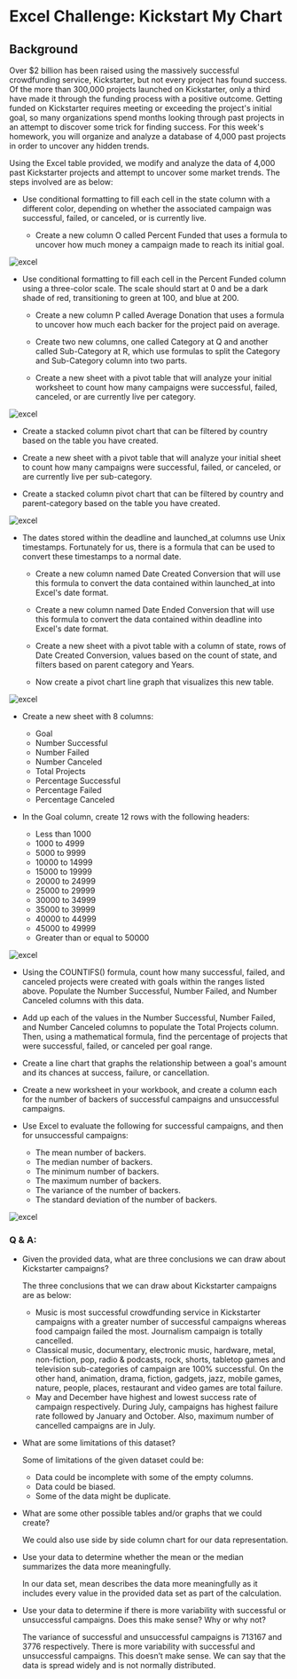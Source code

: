 
# Excel Challenge: Kickstart My Chart

## Background

Over $2 billion has been raised using the massively successful crowdfunding service, Kickstarter, but not every project has found success. Of the more than 300,000 projects launched on Kickstarter, only a third have made it through the funding process with a positive outcome.
Getting funded on Kickstarter requires meeting or exceeding the project's initial goal, so many organizations spend months looking through past projects in an attempt to discover some trick for finding success. For this week's homework, you will organize and analyze a database of 4,000 past projects in order to uncover any hidden trends.

Using the Excel table provided, we modify and analyze the data of 4,000 past Kickstarter projects and attempt to uncover some market trends. The steps involved are as below:

* Use conditional formatting to fill each cell in the state column with a different color, depending on whether the associated campaign was successful, failed, or canceled, or is currently live.

  * Create a new column O called Percent Funded that uses a formula to uncover how much money a campaign made to reach its initial goal.

![excel](https://github.com/UoT-Bootcamp/Excel-Challenge/blob/master/screenshots/conditional_formatting.png)

* Use conditional formatting to fill each cell in the Percent Funded column using a three-color scale. The scale should start at 0 and be a dark shade of red, transitioning to green at 100, and blue at 200.

  * Create a new column P called Average Donation that uses a formula to uncover how much each backer for the project paid on average.

  * Create two new columns, one called Category at Q and another called Sub-Category at R, which use formulas to split the Category and Sub-Category column into two parts.

  * Create a new sheet with a pivot table that will analyze your initial worksheet to count how many campaigns were successful, failed, canceled, or are currently live per category.

![excel](https://github.com/UoT-Bootcamp/Excel-Challenge/blob/master/screenshots/category_vs_count.png)

  * Create a stacked column pivot chart that can be filtered by country based on the table you have created.

  * Create a new sheet with a pivot table that will analyze your initial sheet to count how many campaigns were successful, failed, or canceled, or are currently live per sub-category.

  * Create a stacked column pivot chart that can be filtered by country and parent-category based on the table you have created.

![excel](https://github.com/UoT-Bootcamp/Excel-Challenge/blob/master/screenshots/subcategory_vs_count.png)

* The dates stored within the deadline and launched_at columns use Unix timestamps. Fortunately for us, there is a formula that can be used to convert these timestamps to a normal date.

  * Create a new column named Date Created Conversion that will use this formula to convert the data contained within launched_at into Excel's date format.

  * Create a new column named Date Ended Conversion that will use this formula to convert the data contained within deadline into Excel's date format.

  * Create a new sheet with a pivot table with a column of state, rows of Date Created Conversion, values based on the count of state, and filters based on parent category and Years.

  * Now create a pivot chart line graph that visualizes this new table.

![excel](https://github.com/UoT-Bootcamp/Excel-Challenge/blob/master/screenshots/date_conversion_vs_state.png)

* Create a new sheet with 8 columns:

  * Goal <br/>
  * Number Successful <br/>
  * Number Failed <br/>
  * Number Canceled <br/>
  * Total Projects <br/>
  * Percentage Successful <br/>
  * Percentage Failed <br/>
  * Percentage Canceled <br/>

* In the Goal column, create 12 rows with the following headers:

  * Less than 1000 <br/>
  * 1000 to 4999 <br/>
  * 5000 to 9999 <br/>
  * 10000 to 14999 <br/>
  * 15000 to 19999 <br/>
  * 20000 to 24999 <br/>
  * 25000 to 29999 <br/>
  * 30000 to 34999 <br/>
  * 35000 to 39999 <br/>
  * 40000 to 44999 <br/>
  * 45000 to 49999 <br/>
  * Greater than or equal to 50000 <br/>

![excel](https://github.com/UoT-Bootcamp/Excel-Challenge/blob/master/screenshots/goals.png)

* Using the COUNTIFS() formula, count how many successful, failed, and canceled projects were created with goals within the ranges listed above. Populate the Number Successful, Number Failed, and Number Canceled columns with this data.

* Add up each of the values in the Number Successful, Number Failed, and Number Canceled columns to populate the Total Projects column. Then, using a mathematical formula, find the percentage of projects that were successful, failed, or canceled per goal range.

* Create a line chart that graphs the relationship between a goal's amount and its chances at success, failure, or cancellation.

* Create a new worksheet in your workbook, and create a column each for the number of backers of successful campaigns and unsuccessful campaigns.

* Use Excel to evaluate the following for successful campaigns, and then for unsuccessful campaigns:

  * The mean number of backers. <br/>
  * The median number of backers. <br/>
  * The minimum number of backers. <br/>
  * The maximum number of backers. <br/>
  * The variance of the number of backers. <br/>
  * The standard deviation of the number of backers. <br/>

![excel](https://github.com/UoT-Bootcamp/Excel-Challenge/blob/master/screenshots/statistics.png)


### Q & A:

* Given the provided data, what are three conclusions we can draw about Kickstarter campaigns?

  The three conclusions that we can draw about Kickstarter campaigns are as below:
  * Music is most successful crowdfunding service in Kickstarter campaigns with a greater number of successful campaigns whereas food campaign failed the most. Journalism campaign is totally cancelled. 
  * Classical music, documentary, electronic music, hardware, metal, non-fiction, pop, radio & podcasts, rock, shorts, tabletop games and television sub-categories of campaign are 100% successful. On the other hand, animation, drama, fiction, gadgets, jazz, mobile games, nature, people, places, restaurant and video games are total failure.
  * May and December have highest and lowest success rate of campaign respectively. During July, campaigns has highest failure rate followed by January and October. Also, maximum number of cancelled campaigns are in July.

* What are some limitations of this dataset?

  Some of limitations of the given dataset could be: 
  * Data could be incomplete with some of the empty columns.
  * Data could be biased.
  * Some of the data might be duplicate.
  

* What are some other possible tables and/or graphs that we could create?

  We could also use side by side column chart for our data representation.
  
 
* Use your data to determine whether the mean or the median summarizes the data more meaningfully.

  In our data set, mean describes the data more meaningfully as it includes every value in the provided data set as part of the calculation.
  
 
* Use your data to determine if there is more variability with successful or unsuccessful campaigns. Does this make sense? Why or why not?

  The variance of successful and unsuccessful campaigns is 713167 and 3776 respectively. There is more variability with successful and unsuccessful campaigns. This  doesn’t make sense. We can say that the data is spread widely and is not normally distributed.
  
